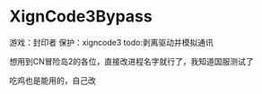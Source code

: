 # XignCode3Bypass
游戏：封印者
保护：xigncode3
todo:剥离驱动并模拟通讯



想用到CN冒险岛2的各位，直接改进程名字就行了，我知道国服测试了

吃鸡也是能用的，自己改
